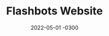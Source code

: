 ---
layout: default
title: Flashbots Website
date: 2022-05-01 -0300
tags: Branding Frontend
image: /img/work/flashbots-website.jpg
---